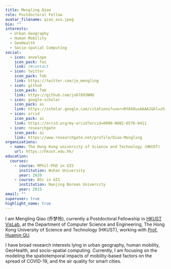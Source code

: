```yaml
---
title: Mengling Qiao
role: Postdoctoral Fellow
avatar_filename: qiao_ava.jpeg
bio: ""
interests:
  - Urban Geography
  - Human Mobility
  - GeoHealth
  - Socio-spatial Computing
social:
  - icon: envelope
    icon_pack: fas
    link: /#contact
  - icon: twitter
    icon_pack: fab
    link: https://twitter.com/jo_mengling
  - icon: github
    icon_pack: fab
    link: https://github.com/jo67893WHU
  - icon: google-scholar
    icon_pack: ai
    link: https://scholar.google.com/citations?user=RYAXOusAAAAJ&hl=zh-CN&oi=ao
  - icon: orcid
    icon_pack: ai
    link: https://orcid.org/my-orcid?orcid=0000-0002-6576-8411
  - icon: researchgate
    icon_pack: ai
    link: https://www.researchgate.net/profile/Qiao-Mengling
organizations:
  - name: The Hong Kong university of Science and Technology (HKUST)
    url: https://hkust.edu.hk/
education:
  courses:
    - course: MPhil-PhD in GIS
      institution: Wuhan University
      year: 2020
    - course: BSc in GIS
      institution: Nanjing Norman University
      year: 2015
email: ""
superuser: true
highlight_name: true
---
```

I am Mengling Qiao (乔梦玲), currently a Postdoctoral Fellowship in [HKUST VisLab](http://vis.cse.ust.hk/index.html), at the Department of Computer Science and Engineering, The Hong Kong University of Science and Technology (HKUST), working with [Prof. Huamin QU](http://huamin.org/).

I have broad research interests lying in urban geography, human mobility, GeoHealth, and socio-spatial computing. Currently, I am focusing on the modeling the spatiotemporal impacts of mobility-based factors on the spread of COVID-19, and the air quality for smart cities.